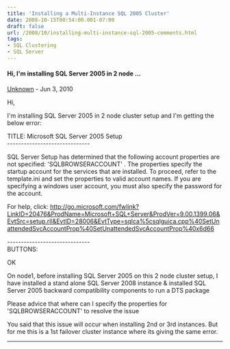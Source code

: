```yaml
---
title: 'Installing a Multi-Instance SQL 2005 Cluster'
date: 2008-10-15T00:54:00.001-07:00
draft: false
url: /2008/10/installing-multi-instance-sql-2005-comments.html
tags: 
- SQL Clustering
- SQL Server
---
```


#### Hi, I'm installing SQL Server 2005 in 2 node ...
[Unknown](https://www.blogger.com/profile/05001115668295519336 "noreply@blogger.com") - <time datetime="2010-06-23T17:36:35.794-07:00">Jun 3, 2010</time>

Hi,  
  
I'm installing SQL Server 2005 in 2 node cluster setup and I'm getting the below error:  
  
TITLE: Microsoft SQL Server 2005 Setup  
\------------------------------  
  
SQL Server Setup has determined that the following account properties are not specified: 'SQLBROWSERACCOUNT' . The properties specify the startup account for the services that are installed. To proceed, refer to the template.ini and set the properties to valid account names. If you are specifying a windows user account, you must also specify the password for the account.  
  
For help, click: http://go.microsoft.com/fwlink?LinkID=20476&ProdName=Microsoft+SQL+Server&ProdVer=9.00.1399.06&EvtSrc=setup.rll&EvtID=28006&EvtType=sqlca%5csqlguica.cpp%40SetUnattendedSvcAccountProp%40SetUnattendedSvcAccountProp%40x6d66  
  
\------------------------------  
BUTTONS:  
  
OK  
  
  
On node1, before installing SQL Server 2005 on this 2 node cluster setup, I have installed a stand alone SQL Server 2008 instance & installed SQL Server 2005 backward compatibility components to run a DTS package  
  
Please advice that where can I specify the properties for 'SQLBROWSERACCOUNT' to resolve the issue  
  
You said that this issue will occur when installing 2nd or 3rd instances. But for me this is a 1st failover cluster instance where its giving the same error.
<hr />
